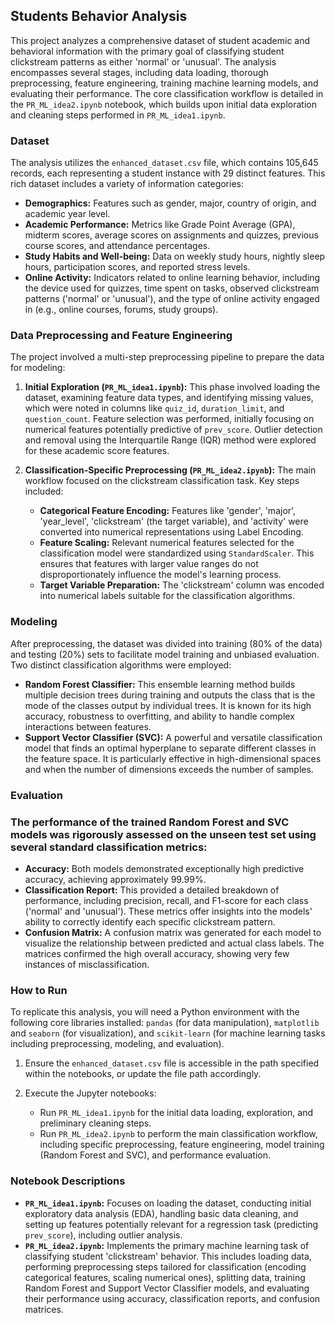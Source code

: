 ## Students Behavior Analysis

This project analyzes a comprehensive dataset of student academic and behavioral information with the primary goal of classifying student clickstream patterns as either 'normal' or 'unusual'. The analysis encompasses several stages, including data loading, thorough preprocessing, feature engineering, training machine learning models, and evaluating their performance. The core classification workflow is detailed in the `PR_ML_idea2.ipynb` notebook, which builds upon initial data exploration and cleaning steps performed in `PR_ML_idea1.ipynb`.

### Dataset

The analysis utilizes the `enhanced_dataset.csv` file, which contains 105,645 records, each representing a student instance with 29 distinct features. This rich dataset includes a variety of information categories:

*   **Demographics:** Features such as gender, major, country of origin, and academic year level.
*   **Academic Performance:** Metrics like Grade Point Average (GPA), midterm scores, average scores on assignments and quizzes, previous course scores, and attendance percentages.
*   **Study Habits and Well-being:** Data on weekly study hours, nightly sleep hours, participation scores, and reported stress levels.
*   **Online Activity:** Indicators related to online learning behavior, including the device used for quizzes, time spent on tasks, observed clickstream patterns ('normal' or 'unusual'), and the type of online activity engaged in (e.g., online courses, forums, study groups).

### Data Preprocessing and Feature Engineering

The project involved a multi-step preprocessing pipeline to prepare the data for modeling:

1.  **Initial Exploration (`PR_ML_idea1.ipynb`):** This phase involved loading the dataset, examining feature data types, and identifying missing values, which were noted in columns like `quiz_id`, `duration_limit`, and `question_count`. Feature selection was performed, initially focusing on numerical features potentially predictive of `prev_score`. Outlier detection and removal using the Interquartile Range (IQR) method were explored for these academic score features.

2.  **Classification-Specific Preprocessing (`PR_ML_idea2.ipynb`):** The main workflow focused on the clickstream classification task. Key steps included:
    *   **Categorical Feature Encoding:** Features like 'gender', 'major', 'year_level', 'clickstream' (the target variable), and 'activity' were converted into numerical representations using Label Encoding.
    *   **Feature Scaling:** Relevant numerical features selected for the classification model were standardized using `StandardScaler`. This ensures that features with larger value ranges do not disproportionately influence the model's learning process.
    *   **Target Variable Preparation:** The 'clickstream' column was encoded into numerical labels suitable for the classification algorithms.

### Modeling

After preprocessing, the dataset was divided into training (80% of the data) and testing (20%) sets to facilitate model training and unbiased evaluation. Two distinct classification algorithms were employed:

*   **Random Forest Classifier:** This ensemble learning method builds multiple decision trees during training and outputs the class that is the mode of the classes output by individual trees. It is known for its high accuracy, robustness to overfitting, and ability to handle complex interactions between features.
*   **Support Vector Classifier (SVC):** A powerful and versatile classification model that finds an optimal hyperplane to separate different classes in the feature space. It is particularly effective in high-dimensional spaces and when the number of dimensions exceeds the number of samples.

### Evaluation

### The performance of the trained Random Forest and SVC models was rigorously assessed on the unseen test set using several standard classification metrics:

*   **Accuracy:** Both models demonstrated exceptionally high predictive accuracy, achieving approximately 99.99%.
*   **Classification Report:** This provided a detailed breakdown of performance, including precision, recall, and F1-score for each class ('normal' and 'unusual'). These metrics offer insights into the models' ability to correctly identify each specific clickstream pattern.
*   **Confusion Matrix:** A confusion matrix was generated for each model to visualize the relationship between predicted and actual class labels. The matrices confirmed the high overall accuracy, showing very few instances of misclassification.

### How to Run

To replicate this analysis, you will need a Python environment with the following core libraries installed: `pandas` (for data manipulation), `matplotlib` and `seaborn` (for visualization), and `scikit-learn` (for machine learning tasks including preprocessing, modeling, and evaluation).

1.  Ensure the `enhanced_dataset.csv` file is accessible in the path specified within the notebooks, or update the file path accordingly.
   
2.  Execute the Jupyter notebooks:
    *   Run `PR_ML_idea1.ipynb` for the initial data loading, exploration, and preliminary cleaning steps.
    *   Run `PR_ML_idea2.ipynb` to perform the main classification workflow, including specific preprocessing, feature engineering, model training (Random Forest and SVC), and performance evaluation.

### Notebook Descriptions

*   **`PR_ML_idea1.ipynb`:** Focuses on loading the dataset, conducting initial exploratory data analysis (EDA), handling basic data cleaning, and setting up features potentially relevant for a regression task (predicting `prev_score`), including outlier analysis.
*   **`PR_ML_idea2.ipynb`:** Implements the primary machine learning task of classifying student 'clickstream' behavior. This includes loading data, performing preprocessing steps tailored for classification (encoding categorical features, scaling numerical ones), splitting data, training Random Forest and Support Vector Classifier models, and evaluating their performance using accuracy, classification reports, and confusion matrices.
